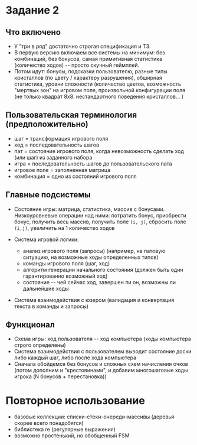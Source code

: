 # Задание 2
## Что включено
 - У "три в ряд" достаточно строгая спецификация и ТЗ.
- В первую версию включаем все системы на минимум: без комбинаций, без бонусов, самая примитивная статистика (количество ходов) -- просто скучный геймплей.
- Потом идут: бонусы, подсказки пользователю, разные типы кристаллов (по цвету / характеру разрушения), обширная статистика, уровни сложности (количество цветов, возможность "мертвых зон" на игровом поле, произвольной конфигурации поля (не только квадрат 8х8. нестандартного поведения кристаллов... )

## Пользовательская терминология (предположительно)
- шаг = трансформация игрового поля
- ход = последовательность шагов
- пат = состояние игрового поля, когда невозможность сделать ход (или шаг) из заданного набора
- игра = последовательность шагов до пользовательского пата
- игровое поле = заполненная матрица
- комбинация = одно из состояний игрового поля

## Главные подсистемы
- Состояние игры: матрица, статистика, массив с бонусами.
Низкоуровневые операции над ними: потратить бонус, приобрести бонус, получить весь массив, получить поле `(i, j)`, сбросить поле `(i,j)`, увеличить на 1 количество ходов

- Система игровой логики: 
    - анализ игрового поля (запросы) (например, на патовую ситуацию, на возможные ходы определенных типов)
    - команды игрового поля (шаг, ход)
    - алгоритм генерации начального состояния (должен быть один гарантированно возможный ход)
    - состояние -- чей сейчас ход, завершен ли он, возможны ли дальнейшие ходы
    

- Система взаимодейcтвия с юзером (валидация и конвертация текста в команды и запросы)

## Функционал
- Схема игры: ход пользователя -- ход компьютера (ходы компьютера строго определены)
- Система взаимодействия с пользователем выводит состояние доски либо каждый шаг, либо после хода компьютера
- Сначала обойдемся без бонусов и сложных схем начисления очков (потом дополним и "крестовинами", и добавим многошаговые ходы игрока (N бонусов + перестановка))

# Повторное использование
- базовые коллекции: списки-стеки-очереди-массивы (деревья скорее всего понадобятся)
- библиотека re (регулярные выражения)
- возможно простенький, но обобщенный FSM 
